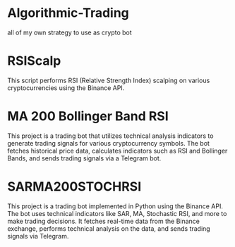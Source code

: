 # Algorithmic-Trading
all of my own strategy to use as crypto bot 

# RSIScalp

This script performs RSI (Relative Strength Index) scalping on various cryptocurrencies using the Binance API.

# MA 200 Bollinger Band RSI

This project is a trading bot that utilizes technical analysis indicators to generate trading signals for various cryptocurrency symbols. The bot fetches historical price data, calculates indicators such as RSI and Bollinger Bands, and sends trading signals via a Telegram bot.

# SARMA200STOCHRSI

This project is a trading bot implemented in Python using the Binance API. The bot uses technical indicators like SAR, MA, Stochastic RSI, and more to make trading decisions. It fetches real-time data from the Binance exchange, performs technical analysis on the data, and sends trading signals via Telegram.

